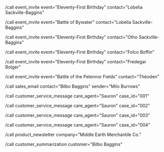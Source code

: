 

/call event_invite event="Eleventy-First Birthday" contact="Lobelia Sackville-Baggins"

/call event_invite event="Battle of Bywater" contact="Lobelia Sackville-Baggins"


/call event_invite event="Eleventy-First Birthday" contact="Otho Sackville-Baggins"

/call event_invite event="Eleventy-First Birthday" contact="Folco Boffin"

/call event_invite event="Eleventy-First Birthday" contact="Fredegar Bolger"


/call event_invite event="Battle of the Pelennor Fields" contact="Théoden"


/call sales_email contact="Bilbo Baggins" sender="Milo Burrows"


/call customer_service_message care_agent="Sauron" case_id="001"

/call customer_service_message care_agent="Sauron" case_id="002"

/call customer_service_message care_agent="Sauron" case_id="003"

/call customer_service_message care_agent="Sauron" case_id="004"

/call product_newsletter company="Middle Earth Merchantile Co."


/call customer_summarization customer="Bilbo Baggins"
